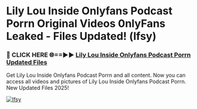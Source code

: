 # Lily Lou Inside Onlyfans Podcast Porrn Original Videos 0nlyFans Leaked - Files Updated! (lfsy)

<h3>🔴 CLICK HERE 🌐==►► <a href="https://tinyurl.com/3ytaskbp" rel="nofollow">Lily Lou Inside Onlyfans Podcast Porrn Updated Files</a></h3>

Get Lily Lou Inside Onlyfans Podcast Porrn and all content. Now you can access all videos and pictures of Lily Lou Inside Onlyfans Podcast Porrn. New Updated Files 2025!

[![lfsy](https://i.imgur.com/vBTAXPR.gif)](https://tinyurl.com/3ytaskbp)
